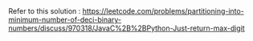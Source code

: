 ​<p> Refer to this solution : https://leetcode.com/problems/partitioning-into-minimum-number-of-deci-binary-numbers/discuss/970318/JavaC%2B%2BPython-Just-return-max-digit</p>
